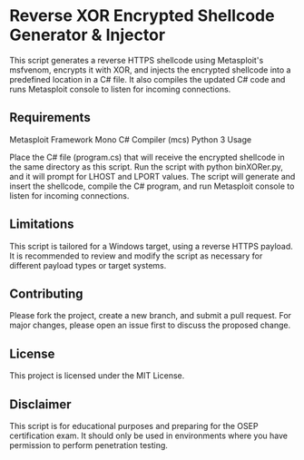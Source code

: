 # Reverse XOR Encrypted Shellcode Generator & Injector

This script generates a reverse HTTPS shellcode using Metasploit's msfvenom, encrypts it with XOR, and injects the encrypted shellcode into a predefined location in a C# file. It also compiles the updated C# code and runs Metasploit console to listen for incoming connections.

## Requirements

Metasploit Framework
Mono C# Compiler (mcs)
Python 3
Usage

Place the C# file (program.cs) that will receive the encrypted shellcode in the same directory as this script.
Run the script with python binXORer.py, and it will prompt for LHOST and LPORT values.
The script will generate and insert the shellcode, compile the C# program, and run Metasploit console to listen for incoming connections.

## Limitations

This script is tailored for a Windows target, using a reverse HTTPS payload.
It is recommended to review and modify the script as necessary for different payload types or target systems.

## Contributing

Please fork the project, create a new branch, and submit a pull request. For major changes, please open an issue first to discuss the proposed change.

## License

This project is licensed under the MIT License.

## Disclaimer

This script is for educational purposes and preparing for the OSEP certification exam. It should only be used in environments where you have permission to perform penetration testing.

